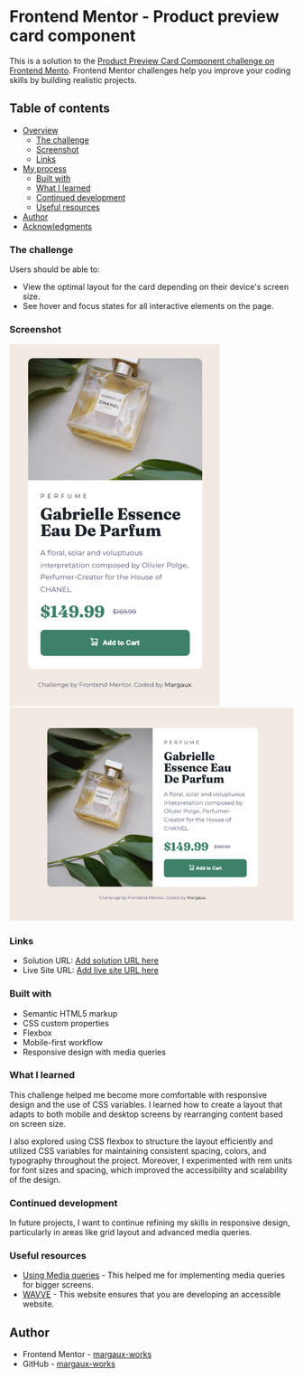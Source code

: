 # Frontend Mentor - Product preview card component

This is a solution to the [Product Preview Card Component challenge on Frontend Mento](https://www.frontendmentor.io/challenges/product-preview-card-component-GO7UmttRfa). Frontend Mentor challenges help you improve your coding skills by building realistic projects.

## Table of contents

- [Overview](#overview)
  - [The challenge](#the-challenge)
  - [Screenshot](#screenshot)
  - [Links](#links)
- [My process](#my-process)
  - [Built with](#built-with)
  - [What I learned](#what-i-learned)
  - [Continued development](#continued-development)
  - [Useful resources](#useful-resources)
- [Author](#author)
- [Acknowledgments](#acknowledgments)

### The challenge

Users should be able to:

- View the optimal layout for the card depending on their device's screen size.
- See hover and focus states for all interactive elements on the page.

### Screenshot

![Mobile view](/img/preview_mobile.png)
![Desktop view](/img/preview_desktop.png)

### Links

- Solution URL: [Add solution URL here](https://www.frontendmentor.io/solutions/social-links-profile-WdiaELF2i3)
- Live Site URL: [Add live site URL here](https://margaux-works.github.io/frontend_mentor_product-review/)

### Built with

- Semantic HTML5 markup
- CSS custom properties
- Flexbox
- Mobile-first workflow
- Responsive design with media queries

### What I learned

This challenge helped me become more comfortable with responsive design and the use of CSS variables. I learned how to create a layout that adapts to both mobile and desktop screens by rearranging content based on screen size.

I also explored using CSS flexbox to structure the layout efficiently and utilized CSS variables for maintaining consistent spacing, colors, and typography throughout the project. Moreover, I experimented with rem units for font sizes and spacing, which improved the accessibility and scalability of the design.

### Continued development

In future projects, I want to continue refining my skills in responsive design, particularly in areas like grid layout and advanced media queries.

### Useful resources

- [Using Media queries](https://developer.mozilla.org/en-US/docs/Web/CSS/CSS_media_queries/Using_media_queries) - This helped me for implementing media queries for bigger screens.
- [WAVVE](https://wave.webaim.org/) - This website ensures that you are developing an accessible website.

## Author

- Frontend Mentor - [margaux-works](https://www.frontendmentor.io/profile/margaux-works)
- GitHub - [margaux-works](https://github.com/margaux-works)
